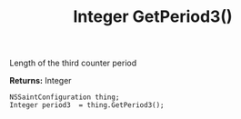 ﻿---
uid: crmscript_ref_NSSaintConfiguration_GetPeriod3
title: Integer GetPeriod3()
intellisense: NSSaintConfiguration.GetPeriod3
keywords: NSSaintConfiguration, GetPeriod3
so.topic: reference
---

Length of the third counter period

**Returns:** Integer


```crmscript
NSSaintConfiguration thing;
Integer period3  = thing.GetPeriod3();
```



